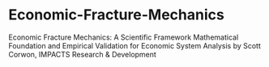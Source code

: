 # Economic-Fracture-Mechanics
Economic Fracture Mechanics: A Scientific Framework Mathematical Foundation and Empirical Validation for Economic System Analysis by Scott Corwon, IMPACTS Research &amp; Development
